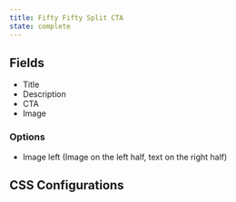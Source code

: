 ```yaml
---
title: Fifty Fifty Split CTA
state: complete
---
```


## Fields

- Title
- Description
- CTA
- Image

### Options

- Image left (Image on the left half, text on the right half)

## CSS Configurations
